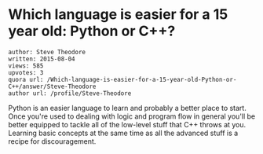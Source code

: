 # Which language is easier for a 15 year old: Python or C++?

	author: Steve Theodore
	written: 2015-08-04
	views: 585
	upvotes: 3
	quora url: /Which-language-is-easier-for-a-15-year-old-Python-or-C++/answer/Steve-Theodore
	author url: /profile/Steve-Theodore


Python is an easier language to learn and probably a better place to start. Once you're used to dealing with logic and program flow in general you'll be better equipped to tackle all of the low-level stuff that C++ throws at you. Learning basic concepts at the same time as all the advanced stuff is a recipe for discouragement.

